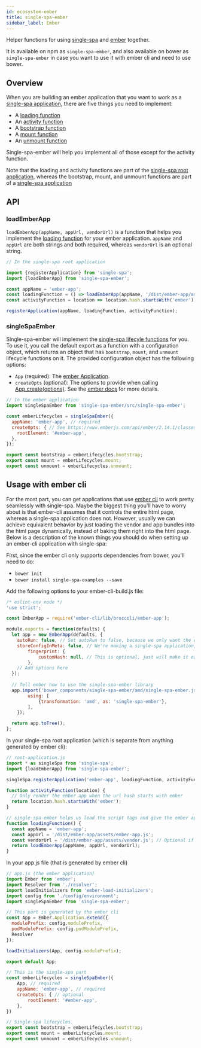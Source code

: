```yaml
---
id: ecosystem-ember
title: single-spa-ember
sidebar_label: Ember
---
```


Helper functions for using [single-spa](https://github.com/CanopyTax/single-spa) and [ember](https://www.emberjs.com/) together.

It is available on npm as `single-spa-ember`, and also available on bower as `single-spa-ember` in case you want to use it with ember cli and need to use bower.

## Overview
When you are building an ember application that you want to work as a [single-spa application](https://github.com/CanopyTax/single-spa/blob/master/docs/applications.md#registered-applications), there are five things you need to implement:

- A [loading function](https://github.com/CanopyTax/single-spa/blob/master/docs/root-application.md#loading-function)
- An [activity function](https://github.com/CanopyTax/single-spa/blob/master/docs/root-application.md#activity-function)
- A [bootstrap function](https://github.com/CanopyTax/single-spa/blob/master/docs/applications.md#bootstrap)
- A [mount function](https://github.com/CanopyTax/single-spa/blob/master/docs/applications.md#mount)
- An [unmount function](https://github.com/CanopyTax/single-spa/blob/master/docs/applications.md#unmount)

Single-spa-ember will help you implement all of those except for the activity function.

Note that the loading and activity functions are part of the [single-spa root application](https://github.com/CanopyTax/single-spa/blob/master/docs/root-application.md), whereas the bootstrap, mount, and unmount functions are part of a [single-spa application](https://github.com/CanopyTax/single-spa/blob/master/docs/applications.md)

## API

### loadEmberApp
`loadEmberApp(appName, appUrl, vendorUrl)` is a function that helps you implement the [loading function](https://github.com/CanopyTax/single-spa/blob/master/docs/root-application.md#loading-function) for your ember application.
`appName` and `appUrl` are both strings and both required, whereas `vendorUrl` is an optional string.

```js
// In the single-spa root application

import {registerApplication} from 'single-spa';
import {loadEmberApp} from 'single-spa-ember';

const appName = 'ember-app';
const loadingFunction = () => loadEmberApp(appName, '/dist/ember-app/assets/ember-app.js', '/dist/ember-app/assets/vendor.js');
const activityFunction = location => location.hash.startsWith('ember');

registerApplication(appName, loadingFunction, activityFunction);
```

### singleSpaEmber
Single-spa-ember will implement the [single-spa lifecyle functions](https://github.com/CanopyTax/single-spa/blob/master/docs/applications.md#application-lifecycle) for you. To use it, you call the default export as a function with a configuration object, which returns an object that has `bootstrap`, `mount`, and `unmount` lifecycle functions on it. The provided configuration object has the following options:

  - `App` (required): The [ember Application](https://www.emberjs.com/api/ember/2.14.1/classes/Ember.Application).
  - `createOpts` (optional): The options to provide when calling [App.create(options)](https://www.emberjs.com/api/ember/2.14.1/classes/Ember.Application). See the [ember docs](https://www.emberjs.com/api/ember/2.14.1/classes/Ember.Application) for more details.

```js
// In the ember application
import singleSpaEmber from 'single-spa-ember/src/single-spa-ember';

const emberLifecycles = singleSpaEmber({
  appName: 'ember-app', // required
  createOpts: { // See https://www.emberjs.com/api/ember/2.14.1/classes/Ember.Application
    rootElement: '#ember-app',
  },
});

export const bootstrap = emberLifecycles.bootstrap;
export const mount = emberLifecycles.mount;
export const unmount = emberLifecycles.unmount;
```

## Usage with ember cli
For the most part, you can get applications that use [ember cli](https://ember-cli.com/) to work pretty seamlessly with single-spa. Maybe the biggest thing you'll have to worry about is that ember-cli assumes that it controls the entire html page, whereas a single-spa application does not. However, usually we can achieve equivalent behavior by just loading the vendor and app bundles into the html page dynamically, instead of baking them right into the html page. Below is a description of the known things you should do when setting up an ember-cli application with single-spa:

First, since the ember cli only supports dependencies from bower, you'll need to do:

- `bower init`
- `bower install single-spa-examples --save`

Add the following options to your ember-cli-build.js file:
```js
/* eslint-env node */
'use strict';

const EmberApp = require('ember-cli/lib/broccoli/ember-app');

module.exports = function(defaults) {
  let app = new EmberApp(defaults, {
    autoRun: false, // Set autoRun to false, because we only want the ember app to render to the DOM when single-spa tells it to.
    storeConfigInMeta: false, // We're making a single-spa application, which doesn't exclusively own the html file. So we don't want to have to have a `<meta>` tag for the ember environment to be initialized.
		fingerprint: {
			customHash: null, // This is optional, just will make it easier for you to have the same url every time you do an ember build.
		},
    // Add options here
  });
  
  // Tell ember how to use the single-spa-ember library
  app.import('bower_components/single-spa-ember/amd/single-spa-ember.js', {
		using: [
			{transformation: 'amd', as: 'single-spa-ember'},
		],
	});

  return app.toTree();
};
```

In your single-spa root application (which is separate from anything generated by ember cli):

```js
// root-application.js
import * as singleSpa from 'single-spa';
import {loadEmberApp} from 'single-spa-ember';

singleSpa.registerApplication('ember-app', loadingFunction, activityFunction);

function activityFunction(location) {
  // Only render the ember app when the url hash starts with ember
  return location.hash.startsWith('ember');
}

// single-spa-ember helps us load the script tags and give the ember app module to single-spa.
function loadingFunction() {
  const appName = 'ember-app';
  const appUrl = '/dist/ember-app/assets/ember-app.js';
  const vendorUrl = '/dist/ember-app/assets/vendor.js'; // Optional if you have one vendor bundle used for many different ember apps
  return loadEmberApp(appName, appUrl, vendorUrl);
}
```

In your app.js file (that is generated by ember cli)

```js
// app.js (the ember application)
import Ember from 'ember';
import Resolver from './resolver';
import loadInitializers from 'ember-load-initializers';
import config from './config/environment';
import singleSpaEmber from 'single-spa-ember';

// This part is generated by the ember cli
const App = Ember.Application.extend({
  modulePrefix: config.modulePrefix,
  podModulePrefix: config.podModulePrefix,
  Resolver
});

loadInitializers(App, config.modulePrefix);

export default App;

// This is the single-spa part
const emberLifecycles = singleSpaEmber({
	App, // required
	appName: 'ember-app', // required
	createOpts: { // optional
		rootElement: '#ember-app',
	},
})

// Single-spa lifecycles.
export const bootstrap = emberLifecycles.bootstrap;
export const mount = emberLifecycles.mount;
export const unmount = emberLifecycles.unmount;
```